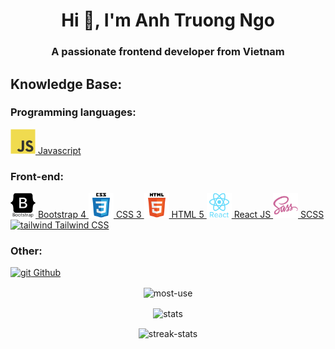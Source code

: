 <h1 align="center">Hi 👋, I'm Anh Truong Ngo</h1>
<h3 align="center">A passionate frontend developer from Vietnam</h3>

<h2 align="left">Knowledge Base:</h2>
<h3 align="left">Programming languages:</h3>
<a href="https://developer.mozilla.org/en-US/docs/Web/JavaScript" target="_blank" rel="noreferrer"> <img src="https://raw.githubusercontent.com/devicons/devicon/master/icons/javascript/javascript-original.svg" alt="javascript" width="40" height="40"/> Javascript </a>

<h3 align="left">Front-end:</h3>  
<div>
  <a href="https://getbootstrap.com" target="_blank" rel="noreferrer"> <img src="https://raw.githubusercontent.com/devicons/devicon/master/icons/bootstrap/bootstrap-plain-wordmark.svg" alt="bootstrap" width="40" height="40"/> Bootstrap 4 </a> 
  <a href="https://www.w3schools.com/css/" target="_blank" rel="noreferrer"> <img src="https://raw.githubusercontent.com/devicons/devicon/master/icons/css3/css3-original-wordmark.svg" alt="css3" width="40" height="40"/> CSS 3 </a> 
  <a href="https://www.w3.org/html/" target="_blank" rel="noreferrer"> <img src="https://raw.githubusercontent.com/devicons/devicon/master/icons/html5/html5-original-wordmark.svg" alt="html5" width="40" height="40"/> HTML 5 </a> 
  <a href="https://reactjs.org/" target="_blank" rel="noreferrer"> <img src="https://raw.githubusercontent.com/devicons/devicon/master/icons/react/react-original-wordmark.svg" alt="react" width="40" height="40"/> React JS </a> 
  <a href="https://sass-lang.com" target="_blank" rel="noreferrer"> <img src="https://raw.githubusercontent.com/devicons/devicon/master/icons/sass/sass-original.svg" alt="sass" width="40" height="40"/> SCSS </a> 
  <a href="https://tailwindcss.com/" target="_blank" rel="noreferrer"> <img src="https://www.vectorlogo.zone/logos/tailwindcss/tailwindcss-icon.svg" alt="tailwind" width="40" height="40"/> Tailwind CSS</a>
</div>

<h3 align="left">Other:</h3>
<a href="https://git-scm.com/" target="_blank" rel="noreferrer"> <img src="https://www.vectorlogo.zone/logos/git-scm/git-scm-icon.svg" alt="git" width="40" height="40"/> Github </a>
<p align="center"><img align="center" src="https://github-readme-stats.vercel.app/api/top-langs?username=ngotruonganhhhhh&show_icons=true&locale=en&layout=compact" alt="most-use" /></p>
<p align="center"><img align="center" src="https://github-readme-stats.vercel.app/api?username=ngotruonganhhhhh&show_icons=true&locale=en" alt="stats" /></p>
<p align="center"><img align="center" src="https://github-readme-streak-stats.herokuapp.com/?user=ngotruonganhhhhh&" alt="streak-stats" /></p>
